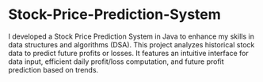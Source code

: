 # Stock-Price-Prediction-System
I developed a Stock Price Prediction System in Java to enhance my skills in data structures and algorithms (DSA). This project analyzes historical stock data to predict future profits or losses. It features an intuitive interface for data input, efficient daily profit/loss computation, and future profit prediction based on trends. 
